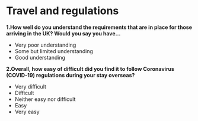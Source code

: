 # Travel and regulations

**1.How well do you understand the requirements that are in place for those arriving in the UK? Would you say you have...**

- Very poor understanding
- Some but limited understanding
- Good understanding

**2.Overall, how easy of difficult did you find it to follow Coronavirus (COVID-19) regulations during your stay overseas?**

- Very difficult
- Difficult
- Neither easy nor difficult
- Easy
- Very easy
